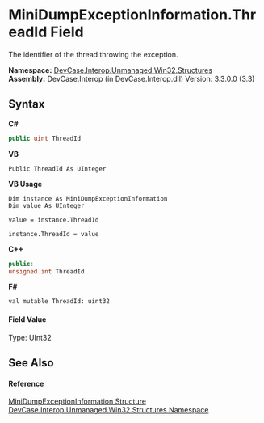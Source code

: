 # MiniDumpExceptionInformation.ThreadId Field
 

The identifier of the thread throwing the exception.

**Namespace:**&nbsp;<a href="N_DevCase_Interop_Unmanaged_Win32_Structures">DevCase.Interop.Unmanaged.Win32.Structures</a><br />**Assembly:**&nbsp;DevCase.Interop (in DevCase.Interop.dll) Version: 3.3.0.0 (3.3)

## Syntax

**C#**<br />
``` C#
public uint ThreadId
```

**VB**<br />
``` VB
Public ThreadId As UInteger
```

**VB Usage**<br />
``` VB Usage
Dim instance As MiniDumpExceptionInformation
Dim value As UInteger

value = instance.ThreadId

instance.ThreadId = value
```

**C++**<br />
``` C++
public:
unsigned int ThreadId
```

**F#**<br />
``` F#
val mutable ThreadId: uint32
```


#### Field Value
Type: UInt32

## See Also


#### Reference
<a href="T_DevCase_Interop_Unmanaged_Win32_Structures_MiniDumpExceptionInformation">MiniDumpExceptionInformation Structure</a><br /><a href="N_DevCase_Interop_Unmanaged_Win32_Structures">DevCase.Interop.Unmanaged.Win32.Structures Namespace</a><br />